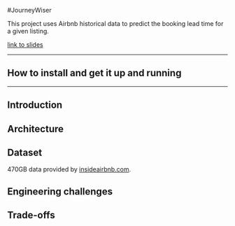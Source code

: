 
#JourneyWiser

This project uses Airbnb historical data to predict the booking lead time for a given listing.

[link to slides](https://docs.google.com/presentation/d/1vo_jyTEAO1pe561yQhm0KKI3HU9puxuBQUplZ-Yy1w0/edit#slide=id.g6e15d5f2f7_0_126)

<hr/>

## How to install and get it up and running


<hr/>

## Introduction

## Architecture

## Dataset
470GB data provided by [insideairbnb.com](http://insideairbnb.com/get-the-data.html).

## Engineering challenges

## Trade-offs
